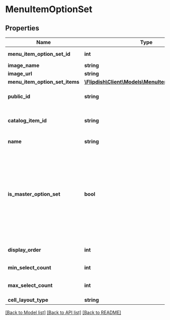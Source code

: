 # MenuItemOptionSet

## Properties
Name | Type | Description | Notes
------------ | ------------- | ------------- | -------------
**menu_item_option_set_id** | **int** | Menu item option set identifier | [optional] 
**image_name** | **string** | Image Name | [optional] 
**image_url** | **string** | Image url | [optional] 
**menu_item_option_set_items** | [**\Flipdish\\Client\Models\MenuItemOptionSetItem[]**](MenuItemOptionSetItem.md) | Option set items | [optional] 
**public_id** | **string** | Permanent reference to the item. | [optional] 
**catalog_item_id** | **string** | Catalog item Id when the OptionSet is associated to a Product | [optional] 
**name** | **string** | Menu item option set name | [optional] 
**is_master_option_set** | **bool** | Is master option set. This can affect the layout of the options in the menu displayed to the customer. Usually it is true if the option could be considerd a standalone item as opposed to an addition (\&quot;with ketchup\&quot;) or modifier (\&quot;large\&quot;). | [optional] 
**display_order** | **int** | Display order. Displayed in ascending order. | [optional] 
**min_select_count** | **int** | Minimum items must be selected | [optional] 
**max_select_count** | **int** | Maximum number of items can be selected | [optional] 
**cell_layout_type** | **string** | Small | Medium | Large  Affects the layout of the menu. | [optional] 

[[Back to Model list]](../README.md#documentation-for-models) [[Back to API list]](../README.md#documentation-for-api-endpoints) [[Back to README]](../README.md)


